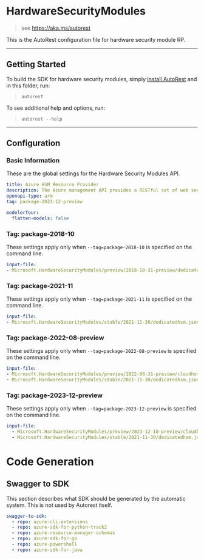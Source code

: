# HardwareSecurityModules

> see https://aka.ms/autorest

This is the AutoRest configuration file for hardware security module RP.

---

## Getting Started

To build the SDK for hardware security modules, simply [Install AutoRest](https://aka.ms/autorest/install) and in this folder, run:

> `autorest`

To see additional help and options, run:

> `autorest --help`

---

## Configuration

### Basic Information

These are the global settings for the Hardware Security Modules API.

``` yaml
title: Azure HSM Resource Provider
description: The Azure management API provides a RESTful set of web services that interact with Azure HSM RP.
openapi-type: arm
tag: package-2023-12-preview
```

``` yaml
modelerfour:
  flatten-models: false
```

### Tag: package-2018-10

These settings apply only when `--tag=package-2018-10` is specified on the command line.

``` yaml $(tag) == 'package-2018-10'
input-file:
- Microsoft.HardwareSecurityModules/preview/2018-10-31-preview/dedicatedhsm.json
```

### Tag: package-2021-11

These settings apply only when `--tag=package-2021-11` is specified on the command line.

``` yaml $(tag) == 'package-2021-11'
input-file:
- Microsoft.HardwareSecurityModules/stable/2021-11-30/dedicatedhsm.json
```

### Tag: package-2022-08-preview

These settings apply only when `--tag=package-2022-08-preview` is specified on the command line.

``` yaml $(tag) == 'package-2022-08-preview'
input-file:
- Microsoft.HardwareSecurityModules/preview/2022-08-31-preview/cloudhsm.json
- Microsoft.HardwareSecurityModules/stable/2021-11-30/dedicatedhsm.json
```

### Tag: package-2023-12-preview

These settings apply only when `--tag=package-2023-12-preview` is specified on the command line.

```yaml $(tag) == 'package-2023-12-preview'
input-file:
  - Microsoft.HardwareSecurityModules/preview/2023-12-10-preview/cloudhsm.json
  - Microsoft.HardwareSecurityModules/stable/2021-11-30/dedicatedhsm.json
```

# Code Generation

## Swagger to SDK

This section describes what SDK should be generated by the automatic system.
This is not used by Autorest itself.

``` yaml $(swagger-to-sdk)
swagger-to-sdk:
  - repo: azure-cli-extensions
  - repo: azure-sdk-for-python-track2
  - repo: azure-resource-manager-schemas
  - repo: azure-sdk-for-go
  - repo: azure-powershell
  - repo: azure-sdk-for-java
```
